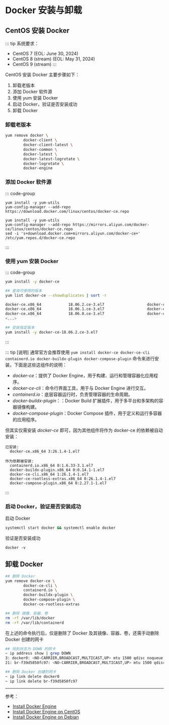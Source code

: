 # Docker 安装与卸载

## CentOS 安装 Docker

::: tip 系统要求：
- CentOS 7 (EOL: June 30, 2024)
- CentOS 8 (stream) (EOL: May 31, 2024)
- CentOS 9 (stream)
:::

CentOS 安装 Docker 主要步骤如下：
1. 卸载老版本
2. 添加 Docker 软件源
3. 使用 yum 安装 Docker
4. 启动 Docker，验证是否安装成功
5. 卸载 Docker

### 卸载老版本

```sh
yum remove docker \
        docker-client \
        docker-client-latest \
        docker-common \
        docker-latest \
        docker-latest-logrotate \
        docker-logrotate \
        docker-engine
```

### 添加 Docker 软件源

::: code-group

```shell [官方源]
yum install -y yum-utils
yum-config-manager --add-repo https://download.docker.com/linux/centos/docker-ce.repo
```

```shell [阿里云源]
yum install -y yum-utils
yum-config-manager --add-repo https://mirrors.aliyun.com/docker-ce/linux/centos/docker-ce.repo
sed -i 's+download.docker.com+mirrors.aliyun.com/docker-ce+' /etc/yum.repos.d/docker-ce.repo
```
:::

### 使用 yum 安装 Docker

::: code-group

```sh [最新版本]
yum install -y docker-ce
```

```sh [指定版本]
## 查询可使用的版本
yum list docker-ce --showduplicates | sort -r

docker-ce.x86_64            18.06.2.ce-3.el7                   docker-ce-stable
docker-ce.x86_64            18.06.1.ce-3.el7                   docker-ce-stable
docker-ce.x86_64            18.06.0.ce-3.el7                   docker-ce-stable
<...>

## 安装指定版本
yum install -y docker-ce-18.06.2.ce-3.el7
```
:::

::: tip [说明]
通常官方会推荐使用 `yum install docker-ce docker-ce-cli containerd.io docker-buildx-plugin docker-compose-plugin` 命令来进行安装，下面是这些这组件的说明：

- *docker-ce*：提供了 Docker Engine，用于构建、运行和管理容器化应用程序。
- *docker-ce-cli*：命令行界面工具，用于与 Docker Engine 进行交互。
- *containerd.io*：底层容器运行时，负责管理容器的生命周期。
- *docker-buildx-plugin*：：Docker Build 扩展插件，用于多平台和多架构的容器镜像构建。
- *docker-compose-plugin*：Docker Compose 插件，用于定义和运行多容器的应用程序。

但其实仅需安装 *docker-ce* 即可，因为其他组件将作为 docker-ce 的依赖被自动安装：
```
已安装:
  docker-ce.x86_64 3:26.1.4-1.el7

作为依赖被安装:
  containerd.io.x86_64 0:1.6.33-3.1.el7
  docker-buildx-plugin.x86_64 0:0.14.1-1.el7
  docker-ce-cli.x86_64 1:26.1.4-1.el7
  docker-ce-rootless-extras.x86_64 0:26.1.4-1.el7
  docker-compose-plugin.x86_64 0:2.27.1-1.el7
```
:::

### 启动 Docker，验证是否安装成功
启动 Docker
```sh
systemctl start docker && systemctl enable docker
```

验证是否安装成功
```
docker -v
```

## 卸载 Docker

```sh
## 删除 Docker
yum remove docker-ce \
        docker-ce-cli \
        containerd.io \
        docker-buildx-plugin \
        docker-compose-plugin \
        docker-ce-rootless-extras

## 删除 镜像、容器、卷
rm -rf /var/lib/docker
rm -rf /var/lib/containerd
```

在上述的命令执行后，仅是删除了 Docker 及其镜像、容器、卷，还需手动删除 Docker 创建的网卡
```sh
## 找到状态为 DOWN 的网卡
~ ip address show | grep DOWN
3: docker0: <NO-CARRIER,BROADCAST,MULTICAST,UP> mtu 1500 qdisc noqueue state DOWN group default
21: br-f39d5850fc97: <NO-CARRIER,BROADCAST,MULTICAST,UP> mtu 1500 qdisc noqueue state DOWN group default

## 删除 Docker 创建的网卡
~ ip link delete docker0
~ ip link delete br-f39d5850fc97
```

---

参考：
- [Install Docker Engine](https://docs.docker.com/engine/install/)
- [Install Docker Engine on CentOS](https://docs.docker.com/engine/install/centos/)
- [Install Docker Engine on Debian](https://docs.docker.com/engine/install/debian/)